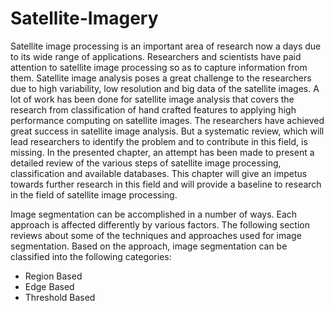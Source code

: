 # Satellite-Imagery
Satellite image processing is an important area of 
research now a days due to its wide range of applications. 
Researchers and scientists have paid attention to satellite 
image processing so as to capture information from them. 
Satellite image analysis poses a great challenge to the 
researchers due to high variability, low resolution and big data 
of the satellite images. A lot of work has been done for satellite
image analysis that covers the research from classification of 
hand crafted features to applying high performance computing 
on satellite images. The researchers have achieved great 
success in satellite image analysis. But a systematic review, 
which will lead researchers to identify the problem and to 
contribute in this field, is missing. In the presented chapter, an 
attempt has been made to present a detailed review of the 
various steps of satellite image processing, classification and 
available databases. This chapter will give an impetus towards 
further research in this field and will provide a baseline to 
research in the field of satellite image processing.

Image segmentation can be accomplished in a number of 
ways. Each approach is affected differently by various 
factors. The following section reviews about some of the 
techniques and approaches used for image segmentation.
Based on the approach, image segmentation can be 
classified into the following categories:
- Region Based
- Edge Based
- Threshold Based
